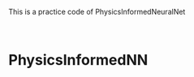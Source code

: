<!DOCTYPE html>
<html lang="en">
<head>
  <meta name = "viewport" content = "width=device=width" />
</head>
<body>
  
  <p> This is a practice code of PhysicsInformedNeuralNet</p>
  <br>
  <h1> PhysicsInformedNN</h1>
</body>
</html>
